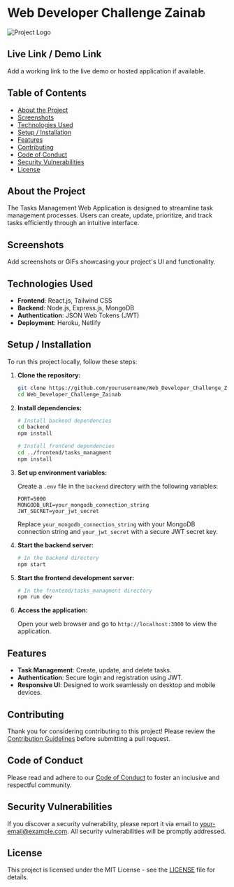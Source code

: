 # Web Developer Challenge Zainab

![Project Logo](https://your-project-logo-url.png)

## Live Link / Demo Link

Add a working link to the live demo or hosted application if available.

## Table of Contents

- [About the Project](#about-the-project)
- [Screenshots](#screenshots)
- [Technologies Used](#technologies-used)
- [Setup / Installation](#setup--installation)
- [Features](#features)
- [Contributing](#contributing)
- [Code of Conduct](#code-of-conduct)
- [Security Vulnerabilities](#security-vulnerabilities)
- [License](#license)

## About the Project

The Tasks Management Web Application is designed to streamline task management processes. Users can create, update, prioritize, and track tasks efficiently through an intuitive interface.

## Screenshots

Add screenshots or GIFs showcasing your project's UI and functionality.

## Technologies Used

- **Frontend**: React.js, Tailwind CSS
- **Backend**: Node.js, Express.js, MongoDB
- **Authentication**: JSON Web Tokens (JWT)
- **Deployment**: Heroku, Netlify

## Setup / Installation

To run this project locally, follow these steps:

1. **Clone the repository:**

   ```bash
   git clone https://github.com/yourusername/Web_Developer_Challenge_Zainab.git
   cd Web_Developer_Challenge_Zainab
   ```

2. **Install dependencies:**

   ```bash
   # Install backend dependencies
   cd backend
   npm install

   # Install frontend dependencies
   cd ../frontend/tasks_managment
   npm install
   ```

3. **Set up environment variables:**

   Create a `.env` file in the `backend` directory with the following variables:

   ```plaintext
   PORT=5000
   MONGODB_URI=your_mongodb_connection_string
   JWT_SECRET=your_jwt_secret
   ```

   Replace `your_mongodb_connection_string` with your MongoDB connection string and `your_jwt_secret` with a secure JWT secret key.

4. **Start the backend server:**

   ```bash
   # In the backend directory
   npm start
   ```

5. **Start the frontend development server:**

   ```bash
   # In the frontend/tasks_managment directory
   npm run dev
   ```

6. **Access the application:**

   Open your web browser and go to `http://localhost:3000` to view the application.

## Features

- **Task Management**: Create, update, and delete tasks.
- **Authentication**: Secure login and registration using JWT.
- **Responsive UI**: Designed to work seamlessly on desktop and mobile devices.

## Contributing

Thank you for considering contributing to this project! Please review the [Contribution Guidelines](CONTRIBUTING.md) before submitting a pull request.

## Code of Conduct

Please read and adhere to our [Code of Conduct](CODE_OF_CONDUCT.md) to foster an inclusive and respectful community.

## Security Vulnerabilities

If you discover a security vulnerability, please report it via email to your-email@example.com. All security vulnerabilities will be promptly addressed.

## License

This project is licensed under the MIT License - see the [LICENSE](LICENSE) file for details.
